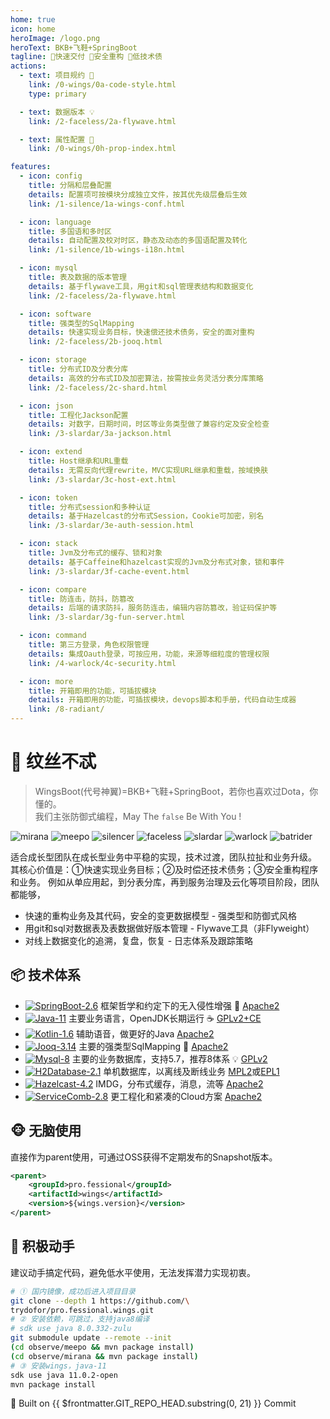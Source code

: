 ```yaml
---
home: true
icon: home
heroImage: /logo.png
heroText: BKB+飞鞋+SpringBoot
tagline: 🎉快速交付 🧩安全重构 🍵低技术债
actions:
  - text: 项目规约 🔖
    link: /0-wings/0a-code-style.html
    type: primary

  - text: 数据版本 💡
    link: /2-faceless/2a-flywave.html

  - text: 属性配置 🧭
    link: /0-wings/0h-prop-index.html

features:
  - icon: config
    title: 分隔和层叠配置
    details: 配置项可按模块分成独立文件，按其优先级层叠后生效
    link: /1-silence/1a-wings-conf.html

  - icon: language
    title: 多国语和多时区
    details: 自动配置及校对时区，静态及动态的多国语配置及转化
    link: /1-silence/1b-wings-i18n.html

  - icon: mysql
    title: 表及数据的版本管理
    details: 基于flywave工具，用git和sql管理表结构和数据变化
    link: /2-faceless/2a-flywave.html

  - icon: software
    title: 强类型的SqlMapping
    details: 快速实现业务目标，快速偿还技术债务，安全的面对重构
    link: /2-faceless/2b-jooq.html

  - icon: storage
    title: 分布式ID及分表分库
    details: 高效的分布式ID及加密算法，按需按业务灵活分表分库策略
    link: /2-faceless/2c-shard.html

  - icon: json
    title: 工程化Jackson配置
    details: 对数字，日期时间，时区等业务类型做了兼容约定及安全检查
    link: /3-slardar/3a-jackson.html

  - icon: extend
    title: Host继承和URL重载
    details: 无需反向代理rewrite，MVC实现URL继承和重载，按域换肤
    link: /3-slardar/3c-host-ext.html

  - icon: token
    title: 分布式session和多种认证
    details: 基于Hazelcast的分布式Session，Cookie可加密，别名
    link: /3-slardar/3e-auth-session.html

  - icon: stack
    title: Jvm及分布式的缓存、锁和对象
    details: 基于Caffeine和hazelcast实现的Jvm及分布式对象，锁和事件
    link: /3-slardar/3f-cache-event.html

  - icon: compare
    title: 防连击，防抖，防篡改
    details: 后端的请求防抖，服务防连击，编辑内容防篡改，验证码保护等
    link: /3-slardar/3g-fun-server.html

  - icon: command
    title: 第三方登录，角色权限管理
    details: 集成Oauth登录，可按应用，功能，来源等细粒度的管理权限
    link: /4-warlock/4c-security.html

  - icon: more
    title: 开箱即用的功能，可插拔模块
    details: 开箱即用的功能，可插拔模块，devops脚本和手册，代码自动生成器
    link: /8-radiant/
---
```


<!-- markdownlint-disable MD025 -->
# 🥾 纹丝不忒

> WingsBoot(代号神翼)=BKB+飞鞋+SpringBoot，若你也喜欢过Dota，你懂的。  
> 我们主张防御式编程，May The `false` Be With You !

![mirana](/mirana_minimap_icon.png)
![meepo](/meepo_minimap_icon.png)
![silencer](/silencer_minimap_icon.png)
![faceless](/faceless_minimap_icon.png)
![slardar](/slardar_minimap_icon.png)
![warlock](/warlock_minimap_icon.png)
![batrider](/batrider_minimap_icon.png)

适合成长型团队在成长型业务中平稳的实现，技术过渡，团队拉扯和业务升级。
其核心价值是：①快速实现业务目标；②及时偿还技术债务；③安全重构程序和业务。
例如从单应用起，到分表分库，再到服务治理及云化等项目阶段，团队都能够，

* 快速的重构业务及其代码，安全的变更数据模型 - 强类型和防御式风格
* 用git和sql对数据表及表数据做好版本管理 - Flywave工具（非Flyweight）
* 对线上数据变化的追溯，复盘，恢复 - 日志体系及跟踪策略

## 📦 技术体系

<!-- markdownlint-disable MD013 -->
* [![SpringBoot-2.6](https://img.shields.io/badge/springboot-2.6-green?logo=springboot)](https://spring.io/projects/spring-boot) 框架哲学和约定下的无入侵性增强 🌱 [Apache2]
* [![Java-11](https://img.shields.io/badge/java-11-gold)](https://adoptium.net/temurin/releases/?version=11) 主要业务语言，OpenJDK长期运行 ☕️ [GPLv2+CE]
* [![Kotlin-1.6](https://img.shields.io/badge/kotlin-1.6-gold)](https://kotlinlang.org/docs/reference/) 辅助语音，做更好的Java [Apache2]
* [![Jooq-3.14](https://img.shields.io/badge/jooq-3.14-cyan)](https://www.jooq.org/download/)  主要的强类型SqlMapping 🏅 [Apache2]
* [![Mysql-8](https://img.shields.io/badge/mysql-8.0-blue)](https://dev.mysql.com/downloads/mysql/) 主要的业务数据库，支持5.7，推荐8体系 💡 [GPLv2]
* [![H2Database-2.1](https://img.shields.io/badge/h2db-2.1-blue)](https://h2database.com/html/main.html) 单机数据库，以离线及断线业务 [MPL2]或[EPL1]
* [![Hazelcast-4.2](https://img.shields.io/badge/hazelcast-4.2-violet)](https://hazelcast.org/imdg/) IMDG，分布式缓存，消息，流等 [Apache2]
* [![ServiceComb-2.8](https://img.shields.io/badge/servicecomb-2.8-violet)](https://servicecomb.apache.org) 更工程化和紧凑的Cloud方案 [Apache2]

[Apache2]: https://www.apache.org/licenses/LICENSE-2.0
[GPLv2+CE]: https://openjdk.org/legal/gplv2+ce.html
[GPLv2]: http://www.gnu.org/licenses/old-licenses/gpl-2.0.html
[MPL2]: https://www.mozilla.org/MPL/2.0
[EPL1]: https://opensource.org/licenses/eclipse-1.0.php

## 🐵 无脑使用

直接作为parent使用，可通过OSS获得不定期发布的Snapshot版本。

```xml
<parent>
    <groupId>pro.fessional</groupId>
    <artifactId>wings</artifactId>
    <version>${wings.version}</version>
</parent>
```

## 🦁 积极动手

建议动手搞定代码，避免低水平使用，无法发挥潜力实现初衷。

```bash
# ① 国内镜像，成功后进入项目目录
git clone --depth 1 https://github.com/\
trydofor/pro.fessional.wings.git
# ② 安装依赖，可跳过，支持java8编译
# sdk use java 8.0.332-zulu
git submodule update --remote --init
(cd observe/meepo && mvn package install)
(cd observe/mirana && mvn package install)
# ③ 安装wings，java-11
sdk use java 11.0.2-open
mvn package install
```

🚀 Built on <a :href="'https://github.com/fessionalpro/wings-doc/commits/' + $frontmatter.GIT_REPO_HEAD.substring(11)" target="_blank"> {{ $frontmatter.GIT_REPO_HEAD.substring(0, 21) }} </a> Commit
